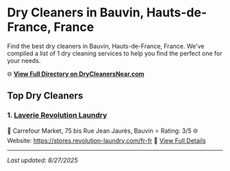 # Dry Cleaners in Bauvin, Hauts-de-France, France

Find the best dry cleaners in Bauvin, Hauts-de-France, France. We've compiled a list of 1 dry cleaning services to help you find the perfect one for your needs.

🌐 **[View Full Directory on DryCleanersNear.com](https://drycleanersnear.com/city/France/Hauts-de-France/Bauvin)**

## Top Dry Cleaners

### 1. [Laverie Revolution Laundry](https://drycleanersnear.com/dryCleaner/68ae6797c95ff2c6096b1568/laverie-revolution-laundry)
📍 Carrefour Market, 75 bis Rue Jean Jaurès, Bauvin
⭐ Rating: 3/5
🌐 Website: https://stores.revolution-laundry.com/fr-fr
🔗 [View Full Details](https://drycleanersnear.com/dryCleaner/68ae6797c95ff2c6096b1568/laverie-revolution-laundry)


---

*Last updated: 8/27/2025*
